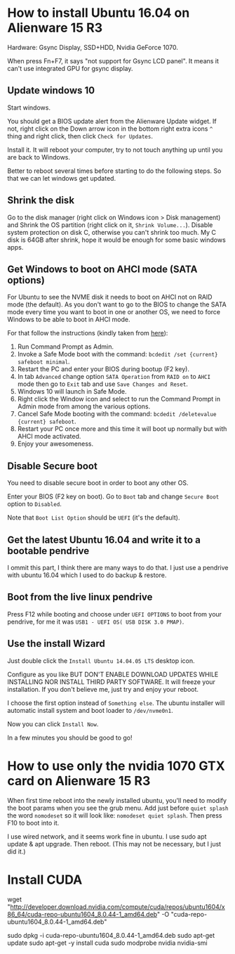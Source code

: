 # How to install Ubuntu 16.04 on Alienware 15 R3

Hardware: Gsync Display, SSD+HDD, Nvidia GeForce 1070.

When press Fn+F7, it says "not support for Gsync LCD panel". It means it can't use integrated GPU for gsync display.

## Update windows 10 
Start windows.

You should get a BIOS update alert from the Alienware Update widget. If not,
right click on the Down arrow icon in the bottom right extra icons `^` thing and 
right click, then click `Check for Updates`.

Install it. It will reboot your computer, try to not touch anything up until
you are back to Windows.

Better to reboot several times before starting to do the following steps. So that we can let windows get updated.

## Shrink the disk
Go to the disk manager (right click on Windows icon > Disk management) and
Shrink the OS partition (right click on it, `Shrink Volume...`). 
Disable system protection on disk C, otherwise you can't shrink too much. 
My C disk is 64GB after shrink, hope it would be enough for some basic windows apps.

## Get Windows to boot on AHCI mode (SATA options)
For Ubuntu to see the NVME disk it needs to boot on AHCI not on RAID mode (the default).
As you don't want to go to the BIOS to change the SATA mode every time you want to boot
in one or another OS, we need to force Windows to be able to boot in AHCI mode.

For that follow the instructions (kindly taken from [here](http://www.tenforums.com/drivers-hardware/15006-attn-ssd-owners-enabling-ahci-mode-after-windows-10-installation.html)):

1. Run Command Prompt as Admin.
2. Invoke a Safe Mode boot with the command: `bcdedit /set {current} safeboot minimal`.
3. Restart the PC and enter your BIOS during bootup (F2 key).
4. In tab `Advanced` change option `SATA Operation` from `RAID on` to `AHCI` mode then go to `Exit` tab and use `Save Changes and Reset`.
5. Windows 10 will launch in Safe Mode.
6. Right click the Window icon and select to run the Command Prompt in Admin mode from among the various options.
7. Cancel Safe Mode booting with the command: `bcdedit /deletevalue {current} safeboot`.
8. Restart your PC once more and this time it will boot up normally but with AHCI mode activated.
9. Enjoy your awesomeness.


## Disable Secure boot
You need to disable secure boot in order to boot any other OS.

Enter your BIOS (F2 key on boot). Go to `Boot` tab and change `Secure Boot` option to `Disabled`.

Note that `Boot List Option` should be `UEFI` (it's the default).

## Get the latest Ubuntu 16.04 and write it to a bootable pendrive
I ommit this part, I think there are many ways to do that.
I just use a pendrive with ubuntu 16.04 which I used to do backup & restore.

## Boot from the live linux pendrive
Press F12 while booting and choose under `UEFI OPTIONS` to boot from your pendrive, for me it was
`USB1 - UEFI OS( USB DISK 3.0 PMAP)`.

## Use the install Wizard
Just double click the `Install Ubuntu 14.04.05 LTS` desktop icon.

Configure as you like BUT DON'T ENABLE DOWNLOAD UPDATES WHILE INSTALLING NOR INSTALL THIRD PARTY SOFTWARE. It will freeze your installation. If you don't believe me, just try and enjoy your reboot.

I choose the first option instead of `Something else`.
The ubuntu installer will automatic install system and boot loader to `/dev/nvme0n1`.

Now you can click `Install Now`.

In a few minutes you should be good to go!



# How to use only the nvidia 1070 GTX card on Alienware 15 R3
When first time reboot into the newly installed ubuntu, you'll need to modify the boot params when you see the grub menu.
Add just before `quiet splash` the word `nomodeset` so it will look like:
`nomodeset quiet splash`. Then press F10 to boot into it.

I use wired network, and it seems work fine in ubuntu.
I use sudo apt update & apt upgrade. Then reboot. (This may not be necessary, but I just did it.)

# Install CUDA

wget "http://developer.download.nvidia.com/compute/cuda/repos/ubuntu1604/x86_64/cuda-repo-ubuntu1604_8.0.44-1_amd64.deb" -O "cuda-repo-ubuntu1604_8.0.44-1_amd64.deb"

sudo dpkg -i cuda-repo-ubuntu1604_8.0.44-1_amd64.deb
sudo apt-get update
sudo apt-get -y install cuda
sudo modprobe nvidia
nvidia-smi

